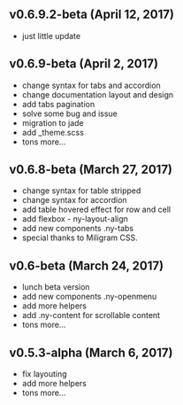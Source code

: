 ## v0.6.9.2-beta (April 12, 2017)
- just little update

## v0.6.9-beta (April 2, 2017)
- change syntax for tabs and accordion
- change documentation layout and design
- add tabs pagination
- solve some bug and issue
- migration to jade
- add _theme.scss
- tons more...

## v0.6.8-beta (March 27, 2017)
- change syntax for table stripped 
- change syntax for accordion
- add table hovered effect for row and cell 
- add flexbox - ny-layout-align
- add new components .ny-tabs
- special thanks to Miligram CSS.

## v0.6-beta (March 24, 2017)
- lunch beta version
- add new components .ny-openmenu
- add more helpers 
- add .ny-content for scrollable content
- tons more...

## v0.5.3-alpha (March 6, 2017)
- fix layouting
- add more helpers 
- tons more...